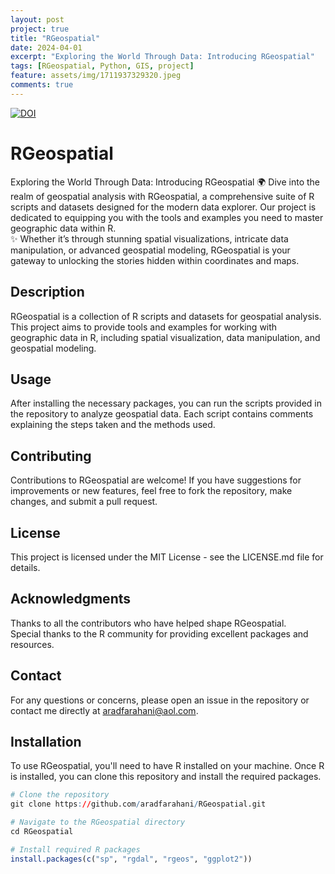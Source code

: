 ```yaml
---
layout: post
project: true
title: "RGeospatial"
date: 2024-04-01
excerpt: "Exploring the World Through Data: Introducing RGeospatial"
tags: [RGeospatial, Python, GIS, project]
feature: assets/img/1711937329320.jpeg
comments: true
---
```

[![DOI](https://zenodo.org/badge/779843311.svg)](https://zenodo.org/doi/10.5281/zenodo.12989470)

# RGeospatial

Exploring the World Through Data: Introducing RGeospatial
🌍 Dive into the realm of geospatial analysis with RGeospatial, a comprehensive suite of R scripts and datasets designed for the modern data explorer. Our project is dedicated to equipping you with the tools and examples you need to master geographic data within R.<br>
✨ Whether it’s through stunning spatial visualizations, intricate data manipulation, or advanced geospatial modeling, RGeospatial is your gateway to unlocking the stories hidden within coordinates and maps.<br>

## Description

RGeospatial is a collection of R scripts and datasets for geospatial analysis. This project aims to provide tools and examples for working with geographic data in R, including spatial visualization, data manipulation, and geospatial modeling.

## Usage

After installing the necessary packages, you can run the scripts provided in the repository to analyze geospatial data. Each script contains comments explaining the steps taken and the methods used.

## Contributing

Contributions to RGeospatial are welcome! If you have suggestions for improvements or new features, feel free to fork the repository, make changes, and submit a pull request.

## License

This project is licensed under the MIT License - see the LICENSE.md file for details.

## Acknowledgments

Thanks to all the contributors who have helped shape RGeospatial.<br>
Special thanks to the R community for providing excellent packages and resources.

## Contact

For any questions or concerns, please open an issue in the repository or contact me directly at aradfarahani@aol.com.

## Installation

To use RGeospatial, you'll need to have R installed on your machine. Once R is installed, you can clone this repository and install the required packages. 

```r
# Clone the repository
git clone https://github.com/aradfarahani/RGeospatial.git

# Navigate to the RGeospatial directory
cd RGeospatial

# Install required R packages
install.packages(c("sp", "rgdal", "rgeos", "ggplot2"))
```
